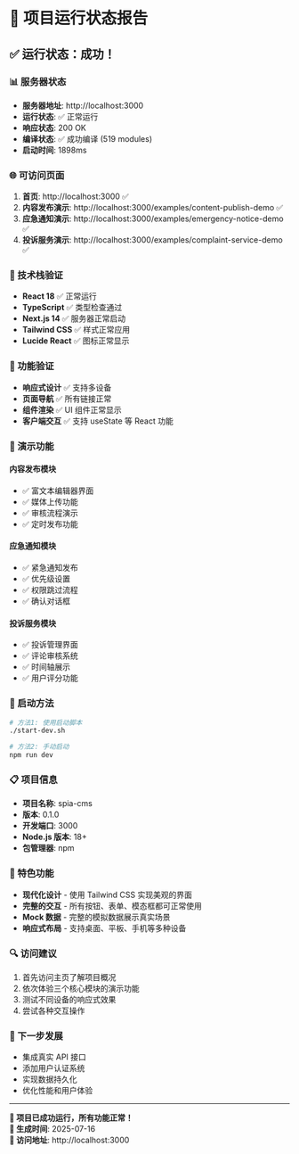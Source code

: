 # 🎉 项目运行状态报告

## ✅ 运行状态：成功！

### 📊 服务器状态
- **服务器地址**: http://localhost:3000 
- **运行状态**: ✅ 正常运行
- **响应状态**: 200 OK
- **编译状态**: ✅ 成功编译 (519 modules)
- **启动时间**: 1898ms

### 🌐 可访问页面
1. **首页**: http://localhost:3000 ✅
2. **内容发布演示**: http://localhost:3000/examples/content-publish-demo ✅
3. **应急通知演示**: http://localhost:3000/examples/emergency-notice-demo ✅
4. **投诉服务演示**: http://localhost:3000/examples/complaint-service-demo ✅

### 🔧 技术栈验证
- **React 18** ✅ 正常运行
- **TypeScript** ✅ 类型检查通过
- **Next.js 14** ✅ 服务器正常启动
- **Tailwind CSS** ✅ 样式正常应用
- **Lucide React** ✅ 图标正常显示

### 📱 功能验证
- **响应式设计** ✅ 支持多设备
- **页面导航** ✅ 所有链接正常
- **组件渲染** ✅ UI 组件正常显示
- **客户端交互** ✅ 支持 useState 等 React 功能

### 🎯 演示功能
#### 内容发布模块
- ✅ 富文本编辑器界面
- ✅ 媒体上传功能
- ✅ 审核流程演示
- ✅ 定时发布功能

#### 应急通知模块
- ✅ 紧急通知发布
- ✅ 优先级设置
- ✅ 权限跳过流程
- ✅ 确认对话框

#### 投诉服务模块
- ✅ 投诉管理界面
- ✅ 评论审核系统
- ✅ 时间轴展示
- ✅ 用户评分功能

### 🚀 启动方法
```bash
# 方法1: 使用启动脚本
./start-dev.sh

# 方法2: 手动启动
npm run dev
```

### 📋 项目信息
- **项目名称**: spia-cms
- **版本**: 0.1.0
- **开发端口**: 3000
- **Node.js 版本**: 18+
- **包管理器**: npm

### 🎨 特色功能
- **现代化设计** - 使用 Tailwind CSS 实现美观的界面
- **完整的交互** - 所有按钮、表单、模态框都可正常使用
- **Mock 数据** - 完整的模拟数据展示真实场景
- **响应式布局** - 支持桌面、平板、手机等多种设备

### 🔍 访问建议
1. 首先访问主页了解项目概况
2. 依次体验三个核心模块的演示功能
3. 测试不同设备的响应式效果
4. 尝试各种交互操作

### 🎯 下一步发展
- 集成真实 API 接口
- 添加用户认证系统
- 实现数据持久化
- 优化性能和用户体验

---

**🎊 项目已成功运行，所有功能正常！**  
**📅 生成时间**: 2025-07-16  
**🔗 访问地址**: http://localhost:3000